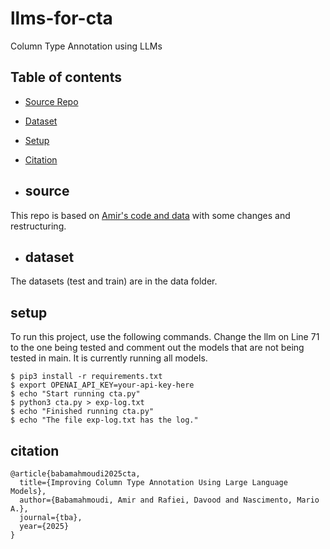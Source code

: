 # llms-for-cta
Column Type Annotation using LLMs

## Table of contents
* [Source Repo](#source)
* [Dataset](#dataset)
* [Setup](#setup)
* [Citation](#citation)

* ## source
This repo is based on [Amir's code and data](https://github.com/amirbabamahmoudi/LLM-for-CTA) with some changes and restructuring.

* ## dataset
The datasets (test and train) are in the data folder.


## setup
To run this project, use the following commands. Change the llm on Line 71 to the one being tested and comment out the models that are not being tested in main. It is currently running all models.

```
$ pip3 install -r requirements.txt
$ export OPENAI_API_KEY=your-api-key-here
$ echo "Start running cta.py"
$ python3 cta.py > exp-log.txt
$ echo "Finished running cta.py"
$ echo "The file exp-log.txt has the log."
```
## citation

```
@article{babamahmoudi2025cta,
  title={Improving Column Type Annotation Using Large Language Models},
  author={Babamahmoudi, Amir and Rafiei, Davood and Nascimento, Mario A.},
  journal={tba},
  year={2025}
}
```
